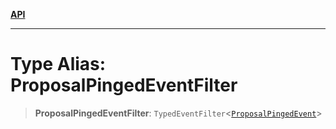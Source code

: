 [**API**](../../../README.md)

***

# Type Alias: ProposalPingedEventFilter

> **ProposalPingedEventFilter**: `TypedEventFilter`\<[`ProposalPingedEvent`](ProposalPingedEvent.md)\>
